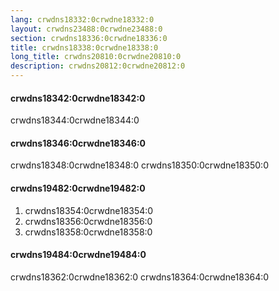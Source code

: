 ```yaml
---
lang: crwdns18332:0crwdne18332:0
layout: crwdns23488:0crwdne23488:0
section: crwdns18336:0crwdne18336:0
title: crwdns18338:0crwdne18338:0
long_title: crwdns20810:0crwdne20810:0
description: crwdns20812:0crwdne20812:0
---
```


#### crwdns18342:0crwdne18342:0

crwdns18344:0crwdne18344:0

#### crwdns18346:0crwdne18346:0

crwdns18348:0crwdne18348:0 crwdns18350:0crwdne18350:0

#### crwdns19482:0crwdne19482:0

1. crwdns18354:0crwdne18354:0
1. crwdns18356:0crwdne18356:0
1. crwdns18358:0crwdne18358:0

#### crwdns19484:0crwdne19484:0

crwdns18362:0crwdne18362:0 crwdns18364:0crwdne18364:0

